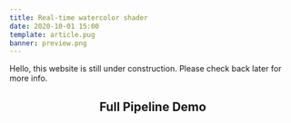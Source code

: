 ```yaml
---
title: Real-time watercolor shader
date: 2020-10-01 15:00
template: article.pug
banner: preview.png
---
```


Hello, this website is still under construction. Please check back later for more info.
<span class="more"></span>

<!-- <script type="module" src="js/full_pipeline.js"></script> -->
<script type="module" src="js/fruit.js"></script>

<script type="text/javascript" src="http://latex.codecogs.com/latexit.js"></script>

<h2 align="center">Full Pipeline Demo</h1>

<div id="full-pipeline_gui"></div>

  <div align="center">
    <div id="full-pipeline"></div>
  </div>

  <div align="center">
    <div id="complex"></div>
  </div>
